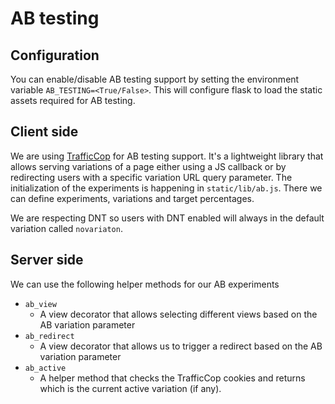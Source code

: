# AB testing
## Configuration
You can enable/disable AB testing support by setting the environment variable `AB_TESTING=<True/False>`.
This will configure flask to load the static assets required for AB testing.

## Client side
We are using [TrafficCop](https://github.com/mozilla/trafficcop) for AB testing support. It's a lightweight
library that allows serving variations of a page either using a JS callback or by redirecting users with a
specific variation URL query parameter. The initialization of the experiments is happening in `static/lib/ab.js`.
There we can define experiments, variations and target percentages.

We are respecting DNT so users with DNT enabled will always in the default variation called `novariaton`.

## Server side
We can use the following helper methods for our AB experiments

* `ab_view`
  * A view decorator that allows selecting different views based on the AB variation parameter
* `ab_redirect`
  * A view decorator that allows us to trigger a redirect based on the AB variation parameter
* `ab_active`
  * A helper method that checks the TrafficCop cookies and returns which is the current active variation (if any).
